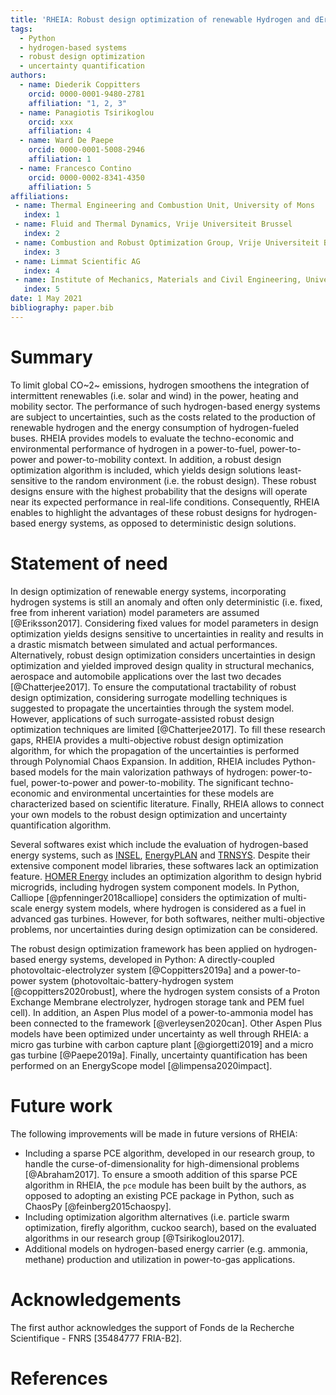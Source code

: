 ```yaml
---
title: 'RHEIA: Robust design optimization of renewable Hydrogen and dErIved energy cArrier systems'
tags:
  - Python
  - hydrogen-based systems
  - robust design optimization
  - uncertainty quantification
authors:
  - name: Diederik Coppitters
    orcid: 0000-0001-9480-2781
    affiliation: "1, 2, 3"
  - name: Panagiotis Tsirikoglou
    orcid: xxx
    affiliation: 4
  - name: Ward De Paepe
    orcid: 0000-0001-5008-2946
    affiliation: 1
  - name: Francesco Contino
    orcid: 0000-0002-8341-4350
    affiliation: 5
affiliations:
 - name: Thermal Engineering and Combustion Unit, University of Mons
   index: 1
 - name: Fluid and Thermal Dynamics, Vrije Universiteit Brussel
   index: 2
 - name: Combustion and Robust Optimization Group, Vrije Universiteit Brussel and Université Libre de Bruxelles
   index: 3
 - name: Limmat Scientific AG
   index: 4
 - name: Institute of Mechanics, Materials and Civil Engineering, Université catholique de Louvain
   index: 5
date: 1 May 2021
bibliography: paper.bib
---
```


# Summary

To limit global CO~2~ emissions, hydrogen smoothens the integration of intermittent renewables (i.e. solar and wind) in the power, heating and mobility sector. The performance of such hydrogen-based energy systems are subject to uncertainties, such as the costs related to the production of renewable hydrogen and the energy consumption of hydrogen-fueled buses. RHEIA provides models to evaluate the techno-economic and environmental performance of hydrogen in a power-to-fuel, power-to-power and power-to-mobility context. In addition, a robust design optimization algorithm is included, which yields design solutions least-sensitive to the random environment (i.e. the robust design). These robust designs ensure with the highest probability that the designs will operate near its expected performance in real-life conditions. Consequently, RHEIA enables to highlight the advantages of these robust designs for hydrogen-based energy systems, as opposed to deterministic design solutions.

# Statement of need

In design optimization of renewable energy systems, incorporating hydrogen systems is still an anomaly and often only deterministic (i.e. fixed, free from inherent variation) model parameters are assumed [@Eriksson2017]. Considering fixed values for model parameters in design optimization yields designs sensitive to uncertainties in reality and results in a drastic mismatch between simulated and actual performances. Alternatively, robust design optimization considers uncertainties in design optimization and yielded improved design quality in structural mechanics, aerospace and automobile applications over the last two decades [@Chatterjee2017]. To ensure the computational tractability of robust design optimization, considering surrogate modelling techniques is suggested to propagate the uncertainties through the system model. However, applications of such surrogate-assisted robust design optimization techniques are limited [@Chatterjee2017]. To fill these research gaps, RHEIA provides a multi-objective robust design optimization algorithm, for which the propagation of the uncertainties is performed through Polynomial Chaos Expansion. In addition, RHEIA includes Python-based models for the main valorization pathways of hydrogen: power-to-fuel, power-to-power and power-to-mobility. The significant techno-economic and environmental uncertainties
for these models are characterized based on scientific literature. Finally, RHEIA allows to connect your own models to the robust design optimization and uncertainty quantification algorithm.   

Several softwares exist which include the evaluation of hydrogen-based energy systems, such as [INSEL](https://insel.eu/en/home_en.html), [EnergyPLAN](https://www.energyplan.eu/) and [TRNSYS](http://www.trnsys.com/). Despite their extensive component model libraries, these softwares lack an optimization feature. [HOMER Energy](https://www.homerenergy.com/products/pro/index.html) includes an optimization algorithm to design hybrid microgrids, including hydrogen system component models. In Python, Calliope [@pfenninger2018calliope] considers the optimization of multi-scale energy system models, where hydrogen is considered as a fuel in advanced gas turbines. However, for both softwares, neither multi-objective problems, nor uncertainties during design optimization can be considered.

<!---
Separate modules for surrogate-assisted robust design optimization are present as well:
The DEAP package [@fortin2012deap] includes evolutionary optimization algorithms, while UQlab [@marelli2014uqlab] (Matlab) and ChaosPy [@feinberg2015chaospy] provide the PCE algorithm.  

A list of key references, including to other software addressing related needs. Note that the references should include full names of venues, e.g., journals and conferences, not abbreviations only understood in the context of a specific discipline.
--->

The robust design optimization framework has been applied on hydrogen-based 
energy systems, developed in Python: A directly-coupled 
photovoltaic-electrolyzer system [@Coppitters2019a] and a power-to-power system 
(photovoltaic-battery-hydrogen system [@coppitters2020robust], where the 
hydrogen system consists of a Proton Exchange Membrane electrolyzer, hydrogen 
storage tank and PEM fuel cell). In addition, an Aspen Plus model of a 
power-to-ammonia model has been connected to the framework [@verleysen2020can].
Other Aspen Plus models have been optimized under uncertainty as well through 
RHEIA: a micro gas turbine with carbon capture plant [@giorgetti2019] and a 
micro gas turbine [@Paepe2019a]. Finally, uncertainty quantification has been
performed on an EnergyScope model [@limpensa2020impact].


# Future work

The following improvements will be made in future versions of RHEIA:

- Including a sparse PCE algorithm, developed in our research group, to handle the curse-of-dimensionality for high-dimensional problems [@Abraham2017]. To ensure a smooth addition of this sparse PCE algorithm in RHEIA, the ``pce`` module has been built by the authors, as opposed to adopting an existing PCE package in Python, such as ChaosPy [@feinberg2015chaospy].
- Including optimization algorithm alternatives (i.e. particle swarm optimization, firefly algorithm, cuckoo search), based on the evaluated algorithms in our research group [@Tsirikoglou2017].
- Additional models on hydrogen-based energy carrier (e.g. ammonia, methane) production and utilization in power-to-gas applications. 

# Acknowledgements

The first author acknowledges the support of Fonds de la Recherche Scientifique - FNRS [35484777 FRIA-B2].

# References